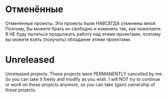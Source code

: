 # Отменённые
Отменённые проекты. Эти проекты были НАВСЕГДА отменены мной. Поэтому, Вы можете брать их свободно и изменять так, как пожелаете.
Я НЕ буду пытаться продолжать работу над этими проектами, поэтому вы можете взять (получить) обладание этими проектами.

# Unreleased
Unreleased projects. These projects were PERMANENTLY cancelled by me. So you can take it freely and modify as you wish.
I will NOT try to continue or work on these projects anymore, so you can take (gain) ownership of these projects.
